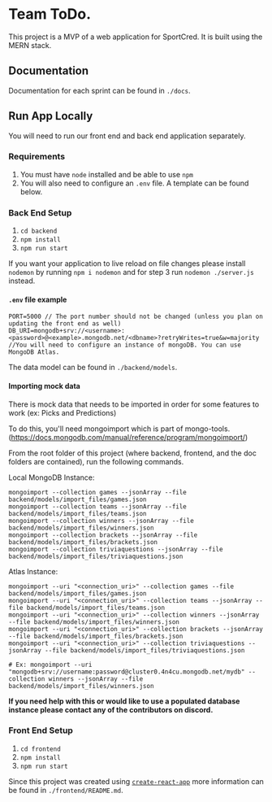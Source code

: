 # Team ToDo.

This project is a MVP of a web application for SportCred. It is built using the MERN stack.

## Documentation

Documentation for each sprint can be found in `./docs`.

## Run App Locally

You will need to run our front end and back end application separately.

### Requirements

1. You must have `node` installed and be able to use `npm`
2. You will also need to configure an `.env` file. A template can be found below.

### Back End Setup

1. `cd backend`
2. `npm install`
3. `npm run start`

If you want your application to live reload on file changes please install `nodemon` by running `npm i nodemon` and for step 3 run `nodemon ./server.js` instead.

#### `.env` file example

```
PORT=5000 // The port number should not be changed (unless you plan on updating the front end as well)
DB_URI=mongodb+srv://<username>:<password>@<example>.mongodb.net/<dbname>?retryWrites=true&w=majority //You will need to configure an instance of mongoDB. You can use MongoDB Atlas.
```

The data model can be found in `./backend/models`.

#### Importing mock data

There is mock data that needs to be imported in order for some features to work (ex: Picks and Predictions)

To do this, you'll need mongoimport which is part of mongo-tools. (https://docs.mongodb.com/manual/reference/program/mongoimport/)

From the root folder of this project (where backend, frontend, and the doc folders are contained), run the following commands.

Local MongoDB Instance:

```
mongoimport --collection games --jsonArray --file backend/models/import_files/games.json
mongoimport --collection teams --jsonArray --file backend/models/import_files/teams.json
mongoimport --collection winners --jsonArray --file backend/models/import_files/winners.json
mongoimport --collection brackets --jsonArray --file backend/models/import_files/brackets.json
mongoimport --collection triviaquestions --jsonArray --file backend/models/import_files/triviaquestions.json
```

Atlas Instance:

```
mongoimport --uri "<connection_uri>" --collection games --file backend/models/import_files/games.json
mongoimport --uri "<connection_uri>" --collection teams --jsonArray --file backend/models/import_files/teams.json
mongoimport --uri "<connection_uri>" --collection winners --jsonArray --file backend/models/import_files/winners.json
mongoimport --uri "<connection_uri>" --collection brackets --jsonArray --file backend/models/import_files/brackets.json
mongoimport --uri "<connection_uri>" --collection triviaquestions --jsonArray --file backend/models/import_files/triviaquestions.json

# Ex: mongoimport --uri "mongodb+srv://username:password@cluster0.4n4cu.mongodb.net/mydb" --collection winners --jsonArray --file backend/models/import_files/winners.json
```

**If you need help with this or would like to use a populated database instance please contact any of the contributors on discord.**

### Front End Setup

1. `cd frontend`
2. `npm install`
3. `npm run start`

Since this project was created using [`create-react-app`](https://create-react-app.dev/) more information can be found in `./frontend/README.md`.
